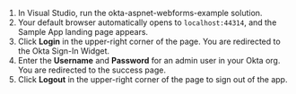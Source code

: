 1. In Visual Studio, run the okta-aspnet-webforms-example solution.
2. Your default browser automatically opens to `localhost:44314`, and the <StackSelector snippet="applang" noSelector inline /> Sample App landing page appears.
3. Click **Login** in the upper-right corner of the page. You are redirected to the Okta Sign-In Widget.
4. Enter the **Username** and **Password** for an admin user in your Okta org. You are redirected to the success page.
5. Click **Logout** in the upper-right corner of the page to sign out of the <StackSelector snippet="applang" noSelector inline /> app.
